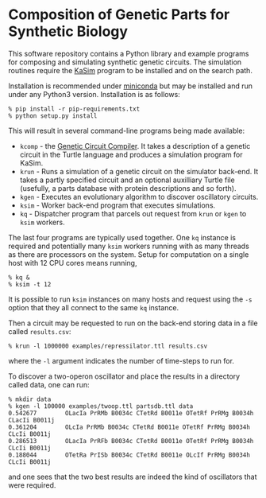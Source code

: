 # Composition of Genetic Parts for Synthetic Biology

This software repository contains a Python library and example programs
for composing and simulating synthetic genetic circuits. The simulation
routines require the [KaSim](https://kappalanguage.org/) program to be
installed and on the search path.

Installation is recommended under [miniconda](https://conda.io/miniconda.html)
but may be installed and run under any Python3 version. Installation is
as follows:

    % pip install -r pip-requirements.txt
    % python setup.py install

This will result in several command-line programs being made available:

 * `kcomp` - the [Genetic Circuit Compiler](https://pubs.acs.org/doi/abs/10.1021/acssynbio.8b00201).
    It takes a description of a genetic circuit in the Turtle language
    and produces a simulation program for KaSim.
 * `krun` - Runs a simulation of a genetic circuit on the simulator back-end.
    It takes a partly specified circuit and an optional auxilliary Turtle 
    file (usefully, a parts database with protein descriptions and so forth).
 * `kgen` - Executes an evolutionary algorithm to discover oscillatory circuits.
 * `ksim` - Worker back-end program that executes simulations.
 * `kq` - Dispatcher program that parcels out request from `krun` or `kgen` to
   `ksim` workers.

The last four programs are typically used together. One `kq` instance is
required and potentially many `ksim` workers running with as many threads
as there are processors on the system. Setup for computation on a single
host with 12 CPU cores means running,

    % kq &
    % ksim -t 12

It is possible to run `ksim` instances on many hosts and request using the
`-s` option that they all connect to the same `kq` instance.

Then a circuit may be requested to run on the back-end storing data in a
file called `results.csv`:

    % krun -l 1000000 examples/repressilator.ttl results.csv

where the `-l` argument indicates the number of time-steps to run for.

To discover a two-operon oscillator and place the results in a directory 
called data, one can run:

    % mkdir data
    % kgen -l 100000 examples/twoop.ttl partsdb.ttl data
    0.542677        OLacIa PrRMb B0034c CTetRd B0011e OTetRf PrRMg B0034h CLacIi B0011j
    0.361204        OLcIa PrRMb B0034c CTetRd B0011e OTetRf PrRMg B0034h CLcIi B0011j
    0.286513        OLacIa PrRFb B0034c CTetRd B0011e OTetRf PrRMg B0034h CLcIi B0011j
    0.188044        OTetRa PrISb B0034c CTetRd B0011e OLcIf PrRMg B0034h CLcIi B0011j

and one sees that the two best results are indeed  the kind of oscillators
that were required.
